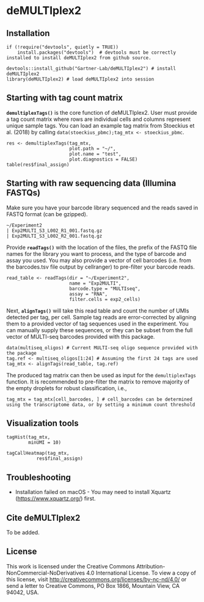# deMULTIplex2

## Installation

```
if (!require("devtools", quietly = TRUE))
    install.packages("devtools")  # devtools must be correctly installed to install deMULTIplex2 from github source.

devtools::install_github("Gartner-Lab/deMULTIplex2") # install deMULTIplex2
library(deMULTIplex2) # load deMULTIplex2 into session
```

## Starting with tag count matrix
**`demultiplexTags()`** is the core function of deMULTIplex2. User must provide a tag count matrix where rows are individual cells and columns represent unique sample tags. You can load an example tag matrix from Stoeckius et al. (2018) by calling `data(stoeckius_pbmc);tag_mtx <- stoeckius_pbmc`.

```
res <- demultiplexTags(tag_mtx,
                       plot.path = "~/",
                       plot.name = "test",
                       plot.diagnostics = FALSE)
table(res$final_assign)
```

## Starting with raw sequencing data (Illumina FASTQs)
Make sure you have your barcode library sequenced and the reads saved in FASTQ format (can be gzipped).
```
~/Experiment2
| Exp2MULTI_S3_L002_R1_001.fastq.gz
| Exp2MULTI_S3_L002_R2_001.fastq.gz
```
Provide **`readTags()`** with the location of the files, the prefix of the FASTQ file names for the library you want to process, and the type of barcode and assay you used. You may also provide a vector of cell barcodes (i.e. from the barcodes.tsv file output by cellranger) to pre-filter your barcode reads.
```
read_table <- readTags(dir = "~/Experiment2",
                       name = "Exp2MULTI",
                       barcode.type = "MULTIseq",
                       assay = "RNA",
                       filter.cells = exp2_cells)
```

Next, **`alignTags()`** will take this read table and count the number of UMIs detected per tag, per cell. Sample tag reads are error-corrected by aligning them to a provided vector of tag sequences used in the experiment. You can manually supply these sequences, or they can be subset from the full vector of MULTI-seq barcodes provided with this package. 

```
data(multiseq_oligos) # Current MULTI-seq oligo sequence provided with the package
tag.ref <- multiseq_oligos[1:24] # Assuming the first 24 tags are used
tag_mtx <- alignTags(read_table, tag.ref)
```

The produced tag matrix can then be used as input for the `demultiplexTags` function. It is recommended to pre-filter the matrix to remove majority of the empty droplets for robust classification, i.e.,
```
tag_mtx = tag_mtx[cell_barcodes, ] # cell_barcodes can be determined using the transcriptome data, or by setting a minimum count threshold
```

## Visualization tools

```
tagHist(tag_mtx,
        minUMI = 10)
```
```
tagCallHeatmap(tag_mtx,
           res$final_assign)
```

## Troubleshooting

* Installation failed on macOS - You may need to install Xquartz (https://www.xquartz.org/) first.

## Cite deMULTIplex2

To be added.

## License

This work is licensed under the Creative Commons Attribution-NonCommercial-NoDerivatives 4.0 International License. To view a copy of this license, visit http://creativecommons.org/licenses/by-nc-nd/4.0/ or send a letter to Creative Commons, PO Box 1866, Mountain View, CA 94042, USA.




